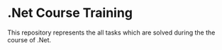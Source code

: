 # .Net Course Training

This repository represents the all tasks which are solved during the the course of .Net.